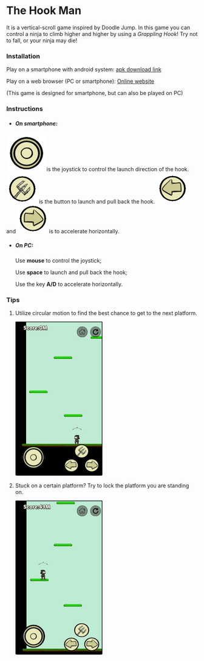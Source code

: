 # The Hook Man

It is a vertical-scroll game inspired by Doodle Jump. In this game you can control a ninja to climb higher and higher by using a <i>Grappling Hook</i>! Try not to fall, or your ninja may die!

### Installation

Play on a smartphone with android system: [apk download link](https://github.com/Instein98/TheHookMan/releases/download/V1.0.0/TheHookMan.apk)

Play on a web browser (PC or smartphone): [Online website](https://instein98.github.io/projects/theropeman/)

(This game is designed for smartphone, but can also be played on PC)

### Instructions

- ##### On smartphone:

![](figures/JoyStick.png)is the joystick to control the launch direction of the hook.![](figures/B_up.png) is the button to launch and pull back the hook.![l](figures/B_left.png)and ![](figures/B_right.png) is to accelerate horizontally.

- ##### On PC:

  Use <b>mouse</b> to control the joystick; 

  Use <b>space</b> to launch and pull back the hook;

  Use the key <b>A/D</b> to accelerate horizontally.

### Tips

1. Utilize circular motion to find the best chance to get to the next platform.

   ![](figures/gif1-small.gif)

2. Stuck on a certain platform? Try to lock the platform you are standing on.

   ![](figures/gif2-small.gif)